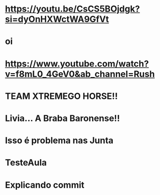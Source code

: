 # https://youtu.be/CsCS5BOjdgk?si=dyOnHXWctWA9GfVt
# oi
# https://www.youtube.com/watch?v=f8mL0_4GeV0&ab_channel=Rush
# TEAM XTREMEGO HORSE!!
# Livia... A Braba Baronense!!
# Isso é problema nas Junta
# TesteAula
# Explicando commit

